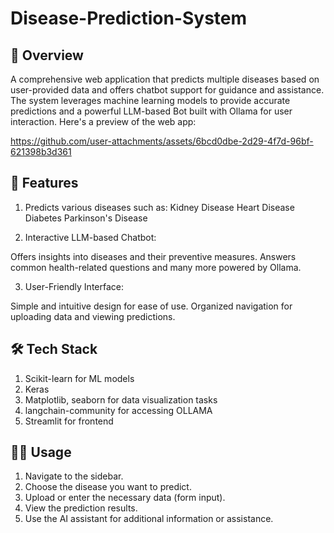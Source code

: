 # Disease-Prediction-System

## 🚀 Overview
A comprehensive web application that predicts multiple diseases based on user-provided data and offers chatbot support for guidance and assistance. The system leverages machine learning models to provide accurate predictions and a powerful LLM-based Bot built with Ollama for user interaction.
Here's a preview of the web app:

https://github.com/user-attachments/assets/6bcd0dbe-2d29-4f7d-96bf-621398b3d361

## 🌟 Features
1. Predicts various diseases such as:
Kidney Disease
Heart Disease
Diabetes
Parkinson's Disease

2. Interactive LLM-based Chatbot:

Offers insights into diseases and their preventive measures.
Answers common health-related questions and many more powered by Ollama.

3. User-Friendly Interface:

Simple and intuitive design for ease of use.
Organized navigation for uploading data and viewing predictions.

## 🛠️ Tech Stack
1. Scikit-learn for ML models
2. Keras 
3. Matplotlib, seaborn for data visualization tasks 
4. langchain-community for accessing OLLAMA
5. Streamlit for frontend

## 🧑‍💻 Usage
1. Navigate to the sidebar.
2. Choose the disease you want to predict.
3. Upload or enter the necessary data (form input).
4. View the prediction results.
5. Use the AI assistant for additional information or assistance.
